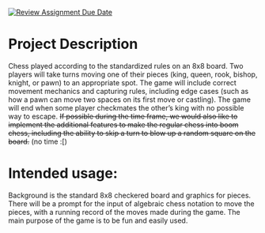 [![Review Assignment Due Date](https://classroom.github.com/assets/deadline-readme-button-22041afd0340ce965d47ae6ef1cefeee28c7c493a6346c4f15d667ab976d596c.svg)](https://classroom.github.com/a/YxXKqIeT)
# Project Description

 Chess played according to the standardized rules on an 8x8 board. Two players will take turns moving one of their pieces (king, queen, rook, bishop, knight, or pawn) to an appropriate spot. The game will include correct movement mechanics and capturing rules, including edge cases (such as how a pawn can move two spaces on its first move or castling). The game will end when some player checkmates the other’s king with no possible way to escape. ~~If possible during the time frame, we would also like to implement the additional features to make the regular chess into boom chess, including the ability to skip a turn to blow up a random square on the board.~~ (no time :[)  

# Intended usage:

Background is the standard 8x8 checkered board and graphics for pieces. There will be a prompt for the input of algebraic chess notation to move the pieces, with a running record of the moves made during the game. The main purpose of the game is to be fun and easily used.   
